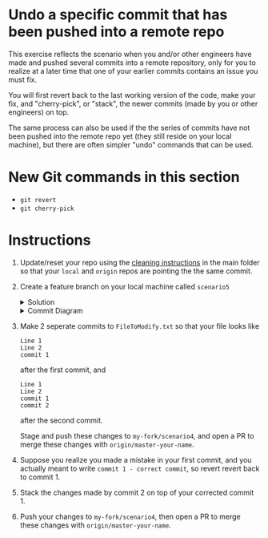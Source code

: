 # Undo a specific commit that has been pushed into a remote repo

This exercise reflects the scenario when you and/or other engineers have made and pushed several commits into a remote repository, only for you to realize at a later time that one of your earlier commits contains an issue you must fix. 

You will first revert back to the last working version of the code, make your fix, and "cherry-pick", or "stack", the newer commits (made by you or other engineers) on top.

The same process can also be used if the the series of commits have not been pushed into the remote repo yet (they still reside on your local machine), but there are often simpler "undo" commands that can be used. 

# New Git commands in this section
* `git revert`
* `git cherry-pick`

# Instructions
1. Update/reset your repo using the [cleaning instructions](https://github.intuit.com/Albertasaurus/git-practice/blob/master/Cleaning.md) in the main folder so that your `local` and `origin` repos are pointing the the same commit.
1. Create a feature branch on your local machine called `scenario5`
    <details>
    <summary>Solution</summary>
    
    ```console
    $ git checkout -b scenario5
    ```
    </details>

    <details>
    <summary>Commit Diagram</summary>

    ```
    Our local repo:
    
    A---B master-your-name, scenario5


    Remote my-fork:
    
    <nothing relevent to show>
    

    Remote origin:
    
    A---B master-your-name
    ```
    </details>

1. Make 2 seperate commits to `FileToModify.txt` so that your file looks like 
    ```
    Line 1 
    Line 2 
    commit 1
    ```
    after the first commit, and 
    ```
    Line 1 
    Line 2 
    commit 1
    commit 2
    ```
    after the second commit.

    Stage and push these changes to `my-fork/scenario4`, and open a PR to merge these changes with `origin/master-your-name`.
1. Suppose you realize you made a mistake in your first commit, and you actually meant to write `commit 1 - correct commit`, so revert revert back to commit 1. 
1. Stack the changes made by commit 2 on top of your corrected commit 1. 
1. Push your changes to `my-fork/scenario4`, then open a PR to merge these changes with `origin/master-your-name`. 
